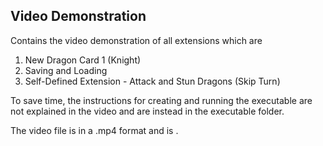 ## Video Demonstration

Contains the video demonstration of all extensions which are

1. New Dragon Card 1 (Knight)
2. Saving and Loading
3. Self-Defined Extension - Attack and Stun Dragons (Skip Turn)

To save time, the instructions for creating and running the executable are not explained in the video and are instead in the executable folder.

The video file is in a .mp4 format and is .